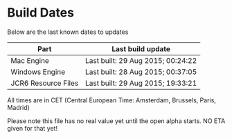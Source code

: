 # Build Dates

Below are the last known dates to updates

Part | Last build update
-----|-----
Mac Engine | Last built: 29 Aug 2015; 00:24:22
Windows Engine | Last built: 28 Aug 2015; 00:37:05
JCR6 Resource Files | Last built: 29 Aug 2015; 19:33:21
All times are in CET (Central European Time: Amsterdam, Brussels, Paris, Madrid)


Please note this file has no real value yet until the open alpha starts. NO ETA given for that yet!
